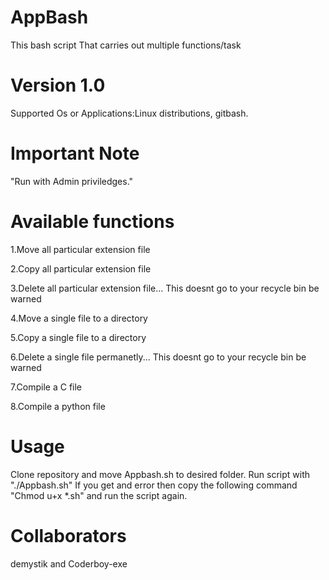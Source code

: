 # AppBash
This bash script That carries out  multiple functions/task

# Version 1.0
Supported Os or Applications:Linux distributions, gitbash.
# Important Note 
"Run with Admin priviledges."

# Available functions 
1.Move all particular extension file

2.Copy all particular extension file

3.Delete all particular extension file... This doesnt go to your recycle bin be warned

4.Move a single file to a directory

5.Copy a single file to a directory

6.Delete a single file permanetly... This doesnt go to your recycle bin be warned

7.Compile a C file

8.Compile a python file

# Usage
Clone repository and move Appbash.sh to desired folder.
Run script with "./Appbash.sh"
If you get and error then copy the following command
"Chmod u+x *.sh" and run the script again.
# Collaborators
demystik and Coderboy-exe
